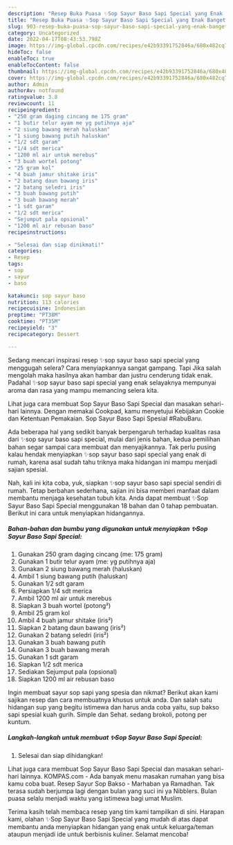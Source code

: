 ```yaml
---
description: "Resep Buka Puasa ✨️Sop Sayur Baso Sapi Special yang Enak Banget"
title: "Resep Buka Puasa ✨️Sop Sayur Baso Sapi Special yang Enak Banget"
slug: 903-resep-buka-puasa-sop-sayur-baso-sapi-special-yang-enak-banget
category: Uncategorized
date: 2022-04-17T08:43:53.798Z
image: https://img-global.cpcdn.com/recipes/e42b93391752846a/680x482cq70/sop-sayur-baso-sapi-special-foto-resep-utama.jpg
hideToc: false
enableToc: true
enableTocContent: false
thumbnail: https://img-global.cpcdn.com/recipes/e42b93391752846a/680x482cq70/sop-sayur-baso-sapi-special-foto-resep-utama.jpg
cover: https://img-global.cpcdn.com/recipes/e42b93391752846a/680x482cq70/sop-sayur-baso-sapi-special-foto-resep-utama.jpg
author: Admin
authorAv: notfound
ratingvalue: 3.8
reviewcount: 11
recipeingredient:
- "250 gram daging cincang me 175 gram"
- "1 butir telur ayam me yg putihnya aja"
- "2 siung bawang merah haluskan"
- "1 siung bawang putih haluskan"
- "1/2 sdt garam"
- "1/4 sdt merica"
- "1200 ml air untuk merebus"
- "3 buah wortel potong"
- "25 gram kol"
- "4 buah jamur shitake iris"
- "2 batang daun bawang iris"
- "2 batang seledri iris"
- "3 buah bawang putih"
- "3 buah bawang merah"
- "1 sdt garam"
- "1/2 sdt merica"
- "Sejumput pala opsional"
- "1200 ml air rebusan baso"
recipeinstructions:

- "Selesai dan siap dinikmati!"
categories:
- Resep
tags:
- sop
- sayur
- baso

katakunci: sop sayur baso 
nutrition: 113 calories
recipecuisine: Indonesian
preptime: "PT38M"
cooktime: "PT35M"
recipeyield: "3"
recipecategory: Dessert

---
```



Sedang mencari inspirasi resep ✨️sop sayur baso sapi special yang menggugah selera? Cara menyiapkannya sangat gampang. Tapi Jika salah mengolah maka hasilnya akan hambar dan justru cenderung tidak enak. Padahal ✨️sop sayur baso sapi special yang enak selayaknya mempunyai aroma dan rasa yang mampu memancing selera kita.


Lihat juga cara membuat ️Sop Sayur Baso Sapi Special dan masakan sehari-hari lainnya. Dengan memakai Cookpad, kamu menyetujui Kebijakan Cookie dan Ketentuan Pemakaian. Sop Sayur Baso Sapi Spesial #RabuBaru.

Ada beberapa hal yang sedikit banyak berpengaruh terhadap kualitas rasa dari ✨️sop sayur baso sapi special, mulai dari jenis bahan, kedua pemilihan bahan segar sampai cara membuat dan menyajikannya. Tak perlu pusing kalau hendak menyiapkan ✨️sop sayur baso sapi special yang enak di rumah, karena asal sudah tahu triknya maka hidangan ini mampu menjadi sajian spesial.


Nah, kali ini kita coba, yuk, siapkan ✨️sop sayur baso sapi special sendiri di rumah. Tetap berbahan sederhana, sajian ini bisa memberi manfaat dalam membantu menjaga kesehatan tubuh kita. Anda dapat membuat ✨️Sop Sayur Baso Sapi Special menggunakan 18 bahan dan 0 tahap pembuatan. Berikut ini cara untuk menyiapkan hidangannya.

<!--inarticleads1-->

##### Bahan-bahan dan bumbu yang digunakan untuk menyiapkan ✨️Sop Sayur Baso Sapi Special:

1. Gunakan 250 gram daging cincang (me: 175 gram)
1. Gunakan 1 butir telur ayam (me: yg putihnya aja)
1. Gunakan 2 siung bawang merah (haluskan)
1. Ambil 1 siung bawang putih (haluskan)
1. Gunakan 1/2 sdt garam
1. Persiapkan 1/4 sdt merica
1. Ambil 1200 ml air untuk merebus
1. Siapkan 3 buah wortel (potong²)
1. Ambil 25 gram kol
1. Ambil 4 buah jamur shitake (iris²)
1. Siapkan 2 batang daun bawang (iris²)
1. Gunakan 2 batang seledri (iris²)
1. Gunakan 3 buah bawang putih
1. Gunakan 3 buah bawang merah
1. Gunakan 1 sdt garam
1. Siapkan 1/2 sdt merica
1. Sediakan Sejumput pala (opsional)
1. Siapkan 1200 ml air rebusan baso


Ingin membuat sayur sop sapi yang spesia dan nikmat? Berikut akan kami sajikan resep dan cara membuatnya khusus untuk anda. Dan salah satu hidangan sup yang begitu istimewa dan harus anda coba yaitu, sup bakso sapi spesial kuah gurih. Simple dan Sehat. sedang brokoli, potong per kuntum. 

<!--inarticleads2-->

##### Langkah-langkah untuk membuat ✨️Sop Sayur Baso Sapi Special:


1. Selesai dan siap dihidangkan!

Lihat juga cara membuat ️Sop Sayur Baso Sapi Special dan masakan sehari-hari lainnya. KOMPAS.com - Ada banyak menu masakan rumahan yang bisa kamu coba buat. Resep Sayur Sop Bakso - Marhaban ya Ramadhan. Tak terasa sudah berjumpa lagi dengan bulan yang suci ini ya Nibblers. Bulan puasa selalu menjadi waktu yang istimewa bagi umat Muslim. 

Terima kasih telah membaca resep yang tim kami tampilkan di sini. Harapan kami, olahan ✨️Sop Sayur Baso Sapi Special yang mudah di atas dapat membantu anda menyiapkan hidangan yang enak untuk keluarga/teman ataupun menjadi ide untuk berbisnis kuliner. Selamat mencoba!
